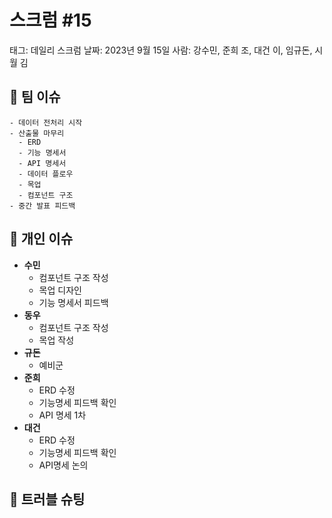 # 스크럼 #15

태그: 데일리 스크럼
날짜: 2023년 9월 15일
사람: 강수민, 준희 조, 대건 이, 임규돈, 시월 김

## 👥 팀 이슈

```
- 데이터 전처리 시작
- 산출물 마무리
  - ERD
  - 기능 명세서
  - API 명세서
  - 데이터 플로우
  - 목업
  - 컴포넌트 구조
- 중간 발표 피드백
```

## 👤 개인 이슈

- **수민**
    - 컴포넌트 구조 작성
    - 목업 디자인
    - 기능 명세서 피드백
- **동우**
    - 컴포넌트 구조 작성
    - 목업 작성
- **규돈**
    - 예비군
- **준희**
    - ERD 수정
    - 기능명세 피드백 확인
    - API 명세 1차
- **대건**
    - ERD 수정
    - 기능명세 피드백 확인
    - API명세 논의

## 🚨 트러블 슈팅

```

```